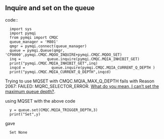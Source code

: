 
      
## Inquire and set on the queue

code::

      import sys 
      import pymqi 
      from pymqi import CMQC 
      queue_manager = 'M801' 
      qmgr = pymqi.connect(queue_manager) 
      queue = pymqi.Queue(qmgr, 'CP0000',pymqi.CMQC.MQOO_INQUIRE+pymqi.CMQC.MQOO_SET) 
      inq =            queue.inquire(pymqi.CMQC.MQIA_INHIBIT_GET) 
      print("pymqi.CMQC.MQIA_INHIBIT_GET",inq) 
      inqcd =            queue.inquire(pymqi.CMQC.MQIA_CURRENT_Q_DEPTH ) 
      print("pymqi.CMQC.MQIA_CURRENT_Q_DEPTH",inqcd) 
                                                                                      

Trying to use MQSET with CMQC.MQIA_MAX_Q_DEPTH fails with Reason 2067: FAILED: MQRC_SELECTOR_ERROR. [What do you mean, I can’t set the maximum queue depth?](https://colinpaice.blog/2022/01/25/what-do-you-mean-i-cant-set-the-maximum-queue-depth/).

using MQSET with the above code

      y = queue.set(CMQC.MQIA_TRIGGER_DEPTH,3) 
      print("Set",y) 

gave

      Set None 



